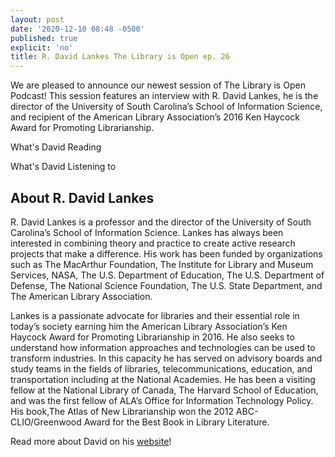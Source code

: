 ```yaml
---
layout: post
date: '2020-12-10 08:48 -0500'
published: true
explicit: 'no'
title: R. David Lankes The Library is Open ep. 26
---
```

We are pleased to announce our newest session of The Library is Open Podcast! This session features an interview with R. David Lankes, he is the director of the University of South Carolina’s School of Information Science, and recipient of the American Library Association’s 2016 Ken Haycock Award for Promoting Librarianship.


What's David Reading 



What's David Listening to 




## About R. David Lankes

R. David Lankes is a professor and the director of the University of South Carolina’s School of Information Science. Lankes has always been interested in combining theory and practice to create active research projects that make a difference. His work has been funded by organizations such as The MacArthur Foundation, The Institute for Library and Museum Services, NASA, The U.S. Department of Education, The U.S. Department of Defense, The National Science Foundation, The U.S. State Department, and The American Library Association.

Lankes is a passionate advocate for libraries and their essential role in today’s society earning him the American Library Association’s Ken Haycock Award for Promoting Librarianship in 2016. He also seeks to understand how information approaches and technologies can be used to transform industries. In this capacity he has served on advisory boards and study teams in the fields of libraries, telecommunications, education, and transportation including at the National Academies. He has been a visiting fellow at the National Library of Canada, The Harvard School of Education, and was the first fellow of ALA’s Office for Information Technology Policy. His book,The Atlas of New Librarianship won the 2012 ABC-CLIO/Greenwood Award for the Best Book in Library Literature.

Read more about David on his [website](https://davidlankes.org/ "website")! 
